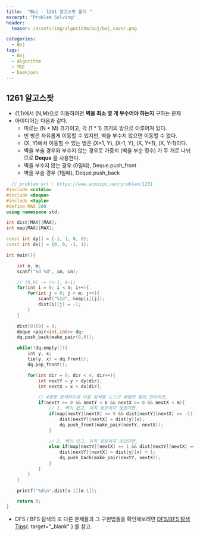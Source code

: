 ```yaml
---
title:  "Boj - 1261 알고스팟 풀이 "
excerpt: "Problem Solving"
header:
  teaser: /assets/img/algorithm/boj/boj_cover.png

categories:
  - Boj
tags:
  - Boj
  - Algorithm
  - 백준
  - baekjoon
---
```

## 1261 알고스팟

- (1,1)에서 (N,M)으로 이동하려면 __벽을 최소 몇 개 부수어야 하는지__ 구하는 문제
- 아이디어는 다음과 같다.
  - 미로는 (N * M) 크기이고, 각 (1 * 1) 크기의 방으로 이루어져 있다. 
  - 빈 방은 자유롭게 이동할 수 있지만, 벽을 부수지 않으면 이동할 수 없다.
  - (X, Y)에서 이동할 수 있는 방은 (X+1, Y), (X-1, Y), (X, Y+1), (X, Y-1)이다.
  - 벽을 부술 경우와 부수지 않는 경우로 가중치 (벽을 부순 횟수) 가 두 개로 나뉘므로 __Deque__ 을 사용한다.
  - 벽을 부수지 않는 경우 (0일때), Deque.push_front
  - 벽을 부술 경우 (1일때), Deque.push_back

```cpp
  // problem url : https://www.acmicpc.net/problem/1261
#include <cstdio>
#include <deque>
#include <tuple>
#define MAX 200
using namespace std;

int dist[MAX][MAX];
int map[MAX][MAX];

const int dy[] = {-1, 1, 0, 0};
const int dx[] = {0, 0, -1, 1};

int main(){

    int n, m;
    scanf("%d %d", &m, &n);

    // (0,0) -> (n-1, m-1)
    for(int i = 0; i < n; i++){
        for(int j = 0; j < m; j++){
            scanf("%1d", &map[i][j]);
            dist[i][j] = -1;
        }
    }

    dist[0][0] = 0;
    deque <pair<int,int>> dq;
    dq.push_back(make_pair(0,0));

    while(!dq.empty()){
        int y, x;
        tie(y, x) = dq.front();
        dq.pop_front();

        for(int dir = 0; dir < 4; dir++){
            int nextY = y + dy[dir];
            int nextX = x + dx[dir];

            // 4방향 탐색하는데 다음 탐색할 노드가 배열의 범위 안이라면,
            if(nextY >= 0 && nextY < n && nextX >= 0 && nextX < m){
                // 1. 벽이 없고, 아직 방문하지 않았다면,
                if(map[nextY][nextX] == 0 && dist[nextY][nextX] == -1){
                    dist[nextY][nextX] = dist[y][x];
                    dq.push_front(make_pair(nextY, nextX));
                }

                // 2. 벽이 있고, 아직 방문하지 않았다면,
                else if(map[nextY][nextX] == 1 && dist[nextY][nextX] == -1){
                    dist[nextY][nextX] = dist[y][x] + 1;
                    dq.push_back(make_pair(nextY, nextX));
                }
            }
        }
    }

    printf("%d\n",dist[n-1][m-1]);

    return 0;
}
```

- DFS / BFS 탐색의 또 다른 문제들과 그 구현법들을 확인해보려면 [DFS/BFS 탐색 Tips](https://hyunjae-lee.github.io/problem%20solving/DFSandBFS/){: target="_blank" } 를 참고.

